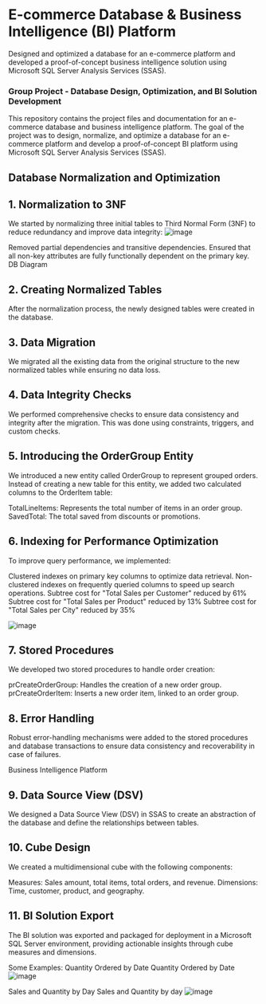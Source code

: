 # E-commerce Database & Business Intelligence (BI) Platform
Designed and optimized a database for an e-commerce platform and developed a proof-of-concept business intelligence solution using Microsoft SQL Server Analysis Services (SSAS).

### Group Project - Database Design, Optimization, and BI Solution Development
This repository contains the project files and documentation for an e-commerce database and business intelligence platform. The goal of the project was to design, normalize, and optimize a database for an e-commerce platform and develop a proof-of-concept BI platform using Microsoft SQL Server Analysis Services (SSAS).

## Database Normalization and Optimization
## 1. Normalization to 3NF
We started by normalizing three initial tables to Third Normal Form (3NF) to reduce redundancy and improve data integrity:
![image](https://github.com/user-attachments/assets/177b45d4-e465-4926-a591-a39d92dff1c8)


Removed partial dependencies and transitive dependencies.
Ensured that all non-key attributes are fully functionally dependent on the primary key.
DB Diagram

## 2. Creating Normalized Tables
After the normalization process, the newly designed tables were created in the database.

## 3. Data Migration
We migrated all the existing data from the original structure to the new normalized tables while ensuring no data loss.

## 4. Data Integrity Checks
We performed comprehensive checks to ensure data consistency and integrity after the migration. This was done using constraints, triggers, and custom checks.

## 5. Introducing the OrderGroup Entity
We introduced a new entity called OrderGroup to represent grouped orders. Instead of creating a new table for this entity, we added two calculated columns to the OrderItem table:

TotalLineItems: Represents the total number of items in an order group.
SavedTotal: The total saved from discounts or promotions.
## 6. Indexing for Performance Optimization
To improve query performance, we implemented:

Clustered indexes on primary key columns to optimize data retrieval.
Non-clustered indexes on frequently queried columns to speed up search operations.
Subtree cost for "Total Sales per Customer" reduced by 61%
Subtree cost for "Total Sales per Product" reduced by 13%
Subtree cost for "Total Sales per City" reduced by 35%

![image](https://github.com/user-attachments/assets/acbbe7f5-aaaa-4bf6-84f9-8410093e0af8)


## 7. Stored Procedures
We developed two stored procedures to handle order creation:

prCreateOrderGroup: Handles the creation of a new order group.
prCreateOrderItem: Inserts a new order item, linked to an order group.
## 8. Error Handling
Robust error-handling mechanisms were added to the stored procedures and database transactions to ensure data consistency and recoverability in case of failures.

Business Intelligence Platform
## 9. Data Source View (DSV)
We designed a Data Source View (DSV) in SSAS to create an abstraction of the database and define the relationships between tables.

## 10. Cube Design
We created a multidimensional cube with the following components:

Measures: Sales amount, total items, total orders, and revenue.
Dimensions: Time, customer, product, and geography.
## 11. BI Solution Export
The BI solution was exported and packaged for deployment in a Microsoft SQL Server environment, providing actionable insights through cube measures and dimensions.

Some Examples:
Quantity Ordered by Date Quantity Ordered by Date
![image](https://github.com/user-attachments/assets/6b5448bf-035e-4ade-9a26-4aa0d9ca958d)

Sales and Quantity by Day Sales and Quantity by day
![image](https://github.com/user-attachments/assets/4b392208-b63c-4b5f-8954-eeee4340417c)


